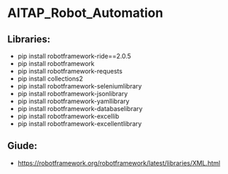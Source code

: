 # AITAP_Robot_Automation

## Libraries:
- pip install robotframework-ride==2.0.5
- pip install robotframework
- pip install robotframework-requests
- pip install collections2
- pip install robotframework-seleniumlibrary
- pip install robotframework-jsonlibrary
- pip install robotframework-yamllibrary
- pip install robotframework-databaselibrary
- pip install robotframework-excellib
- pip install robotframework-excellentlibrary



## Giude:
- https://robotframework.org/robotframework/latest/libraries/XML.html
